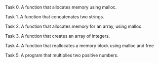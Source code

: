 Task 0. A function that allocates memory using malloc.

Task 1. A function that concatenates two strings.

Task 2. A function that allocates memory for an array, using malloc.

Task 3. A function that creates an array of integers.

Task 4. A function that reallocates a memory block using malloc and free

Task 5. A program that multiplies two positive numbers.
